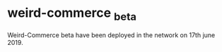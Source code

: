 # weird-commerce <sub>beta </sub>

Weird-Commerce beta have been deployed in the network on 17th june 2019.
